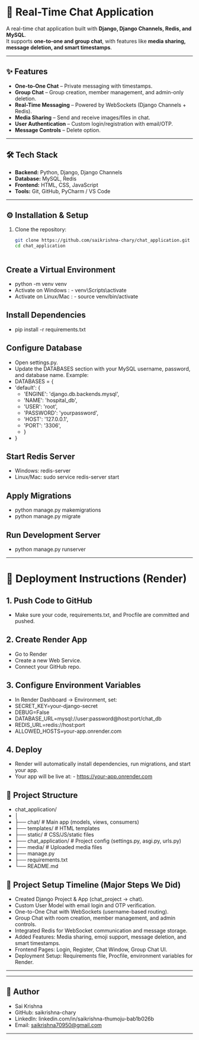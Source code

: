 # 💬 Real-Time Chat Application

A real-time chat application built with **Django, Django Channels, Redis, and MySQL**.  
It supports **one-to-one and group chat**, with features like **media sharing, message deletion, and smart timestamps**.  

---

## ✨ Features
- **One-to-One Chat** – Private messaging with timestamps.  
- **Group Chat** – Group creation, member management, and admin-only deletion.  
- **Real-Time Messaging** – Powered by WebSockets (Django Channels + Redis).  
- **Media Sharing** – Send and receive images/files in chat.  
- **User Authentication** – Custom login/registration with email/OTP.  
- **Message Controls** – Delete option.  

---

## 🛠 Tech Stack
- **Backend:** Python, Django, Django Channels  
- **Database:** MySQL, Redis  
- **Frontend:** HTML, CSS, JavaScript  
- **Tools:** Git, GitHub, PyCharm / VS Code  

---

## ⚙️ Installation & Setup
1. Clone the repository:
   ```bash
   git clone https://github.com/saikrishna-chary/chat_application.git
   cd chat_application



## Create a Virtual Environment
  - python -m venv venv
  - Activate on Windows : - venv\Scripts\activate
  - Activate on Linux/Mac :  - source venv/bin/activate


## Install Dependencies
- pip install -r requirements.txt

## Configure Database
  - Open settings.py.
  - Update the DATABASES section with your MySQL username, password, and database name. Example:
  - DATABASES = {
  - 'default': {
       - 'ENGINE': 'django.db.backends.mysql',
       - 'NAME': 'hospital_db',
       - 'USER': 'root',
       - 'PASSWORD': 'yourpassword',
       - 'HOST': '127.0.0.1',
       - 'PORT': '3306',
     - }
   - }
## Start Redis Server
   - Windows: redis-server
   - Linux/Mac: sudo service redis-server start

## Apply Migrations
  - python manage.py makemigrations
  - python manage.py migrate

## Run Development Server
   - python manage.py runserver


---
#  🚀 Deployment Instructions (Render)
## 1. Push Code to GitHub
  - Make sure your code, requirements.txt, and Procfile are committed and pushed.
## 2. Create Render App
  - Go to Render
  - Create a new Web Service.
  - Connect your GitHub repo.
## 3. Configure Environment Variables
  - In Render Dashboard → Environment, set:
  - SECRET_KEY=your-django-secret
  - DEBUG=False
  - DATABASE_URL=mysql://user:password@host:port/chat_db
  - REDIS_URL=redis://host:port
  - ALLOWED_HOSTS=your-app.onrender.com

## 4. Deploy

  - Render will automatically install dependencies, run migrations, and start your app.
  - Your app will be live at: - https://your-app.onrender.com

## 📂 Project Structure 
  - chat_application/
  - │  
  - ├── chat/                # Main app (models, views, consumers)
  - ├── templates/           # HTML templates
  - ├── static/              # CSS/JS/static files
  - ├── chat_application/    # Project config (settings.py, asgi.py, urls.py)
  - ├── media/               # Uploaded media files 
  - ├── manage.py
  - ├── requirements.txt
  - └── README.md
 
## 📌 Project Setup Timeline (Major Steps We Did)
  - Created Django Project & App (chat_project → chat).
  - Custom User Model with email login and OTP verification.
  - One-to-One Chat with WebSockets (username-based routing).
  - Group Chat with room creation, member management, and admin controls.
  - Integrated Redis for WebSocket communication and message storage.
  - Added Features: Media sharing, emoji support, message deletion, and smart timestamps.
  - Frontend Pages: Login, Register, Chat Window, Group Chat UI.
  - Deployment Setup: Requirements file, Procfile, environment variables for Render.
---

--- 
## 📧 Author
   - Sai Krishna
   - GitHub: saikrishna-chary
   - LinkedIn: linkedin.com/in/saikrishna-thumoju-bab1b026b
   - Email: saikrishna70950@gmail.com
---
